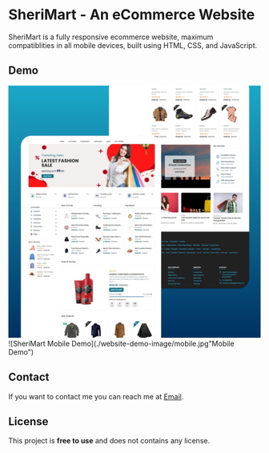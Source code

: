 # SheriMart - An eCommerce Website

SheriMart is a fully responsive ecommerce website, maximum compatiblities in all mobile devices, built using HTML, CSS, and JavaScript.

## Demo

![SheriMart Desktop Demo](./website-demo-image/desktop.jpg "Desktop Demo")
![SheriMart Mobile Demo](./website-demo-image/mobile.jpg"Mobile Demo")

## Contact

If you want to contact me you can reach me at [Email](mailto:hereamandeep@gmail.com).

## License

This project is **free to use** and does not contains any license.

